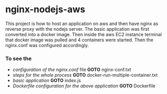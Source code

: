 # nginx-nodejs-aws

This project is how to host an application on aws and then have nginx as reverse proxy with the nodejs server. The basic application was first converted into a docker image.
Then inside the aws EC2 instance terminal that docker image was pulled and 4 containers were started. Then the nginx.conf was configured accordingly. 

### To see the 
* _configuration of the nginx.conf_ file __GOTO__ nginx-conf.txt
* _steps for the whole process_ __GOTO__ docker-run-multiple-container.txt
* _basic application_ __GOTO__ index.js
* _Dockerfile configuration for the above application_ __GOTO__ Dockerfile


